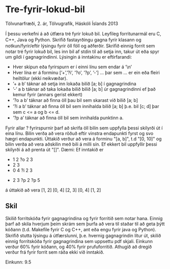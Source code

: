 Tre-fyrir-lokud-bil
===================
Tölvunarfræði, 2. ár, Tölvugrafík, Háskóli Íslands 2013

Í þessu verkefni á að útfæra tré fyrir lokuð bil. Leyﬁleg forritunarmál eru C, C++, Java og
Python. Skriﬁð fastayrðingu gagna fyrir klasann og notkun/fyrir/eftir lýsingu fyrir öll föll og
aðferðir.
Skriﬁð einnig forrit sem notar tré fyrir lokuð bil, les inn bil af stdin til að setja inn, takur út
eða spyr um gildi í gagnagrindinni.
Lýsingin á inntakinu er eftirfarandi:
- Hver skipun eða fyrirspurn er í einni línu sem endar á ’\n’
- Hver lína er á forminu [’+’,’?i’, ’?o’, ’?p’, ’-’] ... þar sem ... er ein eða ﬂeiri heiltölur (ekki neikvæðar).
- ’+ a b’ táknar að setja inn lokaða bilið [a; b] í gagnagrindina
- ’-’ a b táknar að taka lokaða bilið bilið [a; b] úr gagnagrindinni ef það kemur fyrir (annars gerist ekkert)
- ’?o a b’ táknar að ﬁnna öll þau bil sem skarast við bilið [a; b]
- ’?i a b’ táknar að ﬁnna öll bil sem innihalda bilið [a; b] þ.e. bil [c; d] þar sem c <= a og b <= d.
- ’?p a’ táknar að ﬁnna öll bil sem innihalda punktinn a.

Fyrir allar ? fyrirspurnir þarf að skrifa öll bilin sem uppfylla þessi skilyrði út í eina línu.
Bilin verða að vera röðuð eftir vinstra endapunkti fyrst og svo hægri endapunkti. Úttakið verður
að vera á forminu "[a, b]", t.d "[0, 10]" og bilin verða að vera aðskilin með bili á milli
sín. Ef ekkert bil uppfyllir þessi skilyrði á að prenta út "[]".
Dæmi: Ef inntakið er
+ 1 2
?o 2 3
+ 2 3
+ 0 4
?i 2 3
- 2 3
?p 2
?p 5

á úttakið að vera
[1, 2]
[0, 4] [2, 3]
[0, 4] [1, 2]


## Skil
Skilið forritskóða fyrir gagnagrindina og fyrir forritið sem notar hana. Einnig þarf að skila
hverjum þeim skrám sem þurfa að vera til staðar til að geta þýtt kóðann (t.d. Makeﬁle fyrir
C og C++, ant eða engu fyrir java og Python). Skriﬁð stutta lýsingu á útfærslunni, þ.e.
hvernig gagnagrindin lítur út, skilið einnig forritskóða fyrir gagnagrindina sem uppsettu pdf
skjali.
Einkunn verður 60% fyrir kóðann, og 40% fyrir prufuforritið. Athugið að dregið verður frá fyrir forrit sem ráða ekki við inntakið.

Einkunn: 9.5
